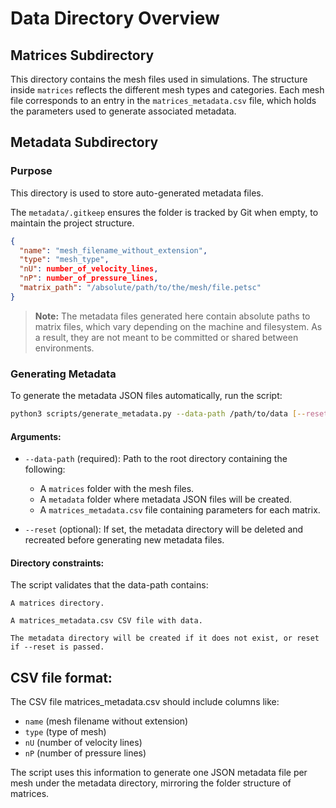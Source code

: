 # Data Directory Overview

## Matrices Subdirectory

This directory contains the mesh files used in simulations. The structure inside `matrices` reflects the different mesh types and categories. Each mesh file corresponds to an entry in the `matrices_metadata.csv` file, which holds the parameters used to generate associated metadata.

## Metadata Subdirectory

### Purpose

This directory is used to store auto-generated metadata files.

The `metadata/.gitkeep` ensures the folder is tracked by Git when empty, to maintain the project structure.


```json
{
  "name": "mesh_filename_without_extension",
  "type": "mesh_type",
  "nU": number_of_velocity_lines,
  "nP": number_of_pressure_lines,
  "matrix_path": "/absolute/path/to/the/mesh/file.petsc"
}
```

> **Note:** The metadata files generated here contain absolute paths to matrix
> files, which vary depending on the machine and filesystem. As a result, they
> are not meant to be committed or shared between environments.

### Generating Metadata

To generate the metadata JSON files automatically, run the script:

```bash
python3 scripts/generate_metadata.py --data-path /path/to/data [--reset]
```

#### Arguments:

- `--data-path` (required): Path to the root directory containing the following:
  - A `matrices` folder with the mesh files.
  - A `metadata` folder where metadata JSON files will be created.
  - A `matrices_metadata.csv` file containing parameters for each matrix.

- `--reset` (optional): If set, the metadata directory will be deleted and recreated before generating new metadata files.

#### Directory constraints:

The script validates that the data-path contains:

    A matrices directory.

    A matrices_metadata.csv CSV file with data.

    The metadata directory will be created if it does not exist, or reset if --reset is passed.

## CSV file format:

The CSV file matrices_metadata.csv should include columns like:

- `name` (mesh filename without extension)
- `type` (type of mesh)
- `nU` (number of velocity lines)
- `nP` (number of pressure lines)

The script uses this information to generate one JSON metadata file per mesh under the metadata directory, mirroring the folder structure of matrices.
